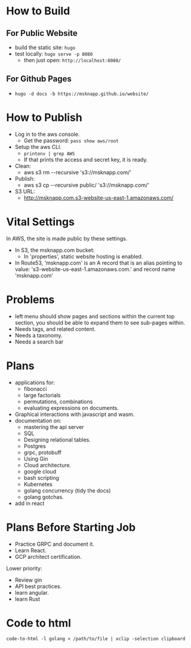 
# How to Build

## For Public Website

* build the static site: `hugo`
* test locally: `hugo serve -p 8080`
  * then just open: `http://localhost:8080/`

## For Github Pages

* `hugo -d docs -b https://msknapp.github.io/website/`

# How to Publish

* Log in to the aws console.  
  * Get the password: `pass show aws/root`
* Setup the aws CLI.
  * `printenv | grep AWS`
  * If that prints the access and secret key, it is ready.
* Clean:
  * aws s3 rm --recursive 's3://msknapp.com/'
* Publish:
  * aws s3 cp --recursive public/ 's3://msknapp.com/'
* S3 URL:
  * http://msknapp.com.s3-website-us-east-1.amazonaws.com/

# Vital Settings

In AWS, the site is made public by these settings.
* In S3, the msknapp.com bucket:
  * In 'properties', static website hosting is enabled.
* In Route53, 'msknapp.com' is an A record that is an alias pointing to 
  value: 's3-website-us-east-1.amazonaws.com.' and record name 'msknapp.com'
  

# Problems

* left menu should show pages and sections within the current top section, you should
  be able to expand them to see sub-pages within.
* Needs tags, and related content. 
* Needs a taxonomy.
* Needs a search bar

# Plans

* applications for:
  * fibonacci
  * large factorials
  * permutations, combinations
  * evaluating expressions on documents.
* Graphical interactions with javascript and wasm.
* documentation on:
  * mastering the api server
  * SQL
  * Designing relational tables.
  * Postgres
  * grpc, protobuff
  * Using Gin
  * Cloud architecture.
  * google cloud
  * bash scripting
  * Kubernetes
  * golang concurrency (tidy the docs)
  * golang gotchas.
* add in react

# Plans Before Starting Job

* Practice GRPC and document it.
* Learn React.
* GCP architect certification.

Lower priority:
* Review gin
* API best practices.
* learn angular.
* learn Rust

# Code to html

`code-to-html -l golang < /path/to/file | xclip -selection clipboard`